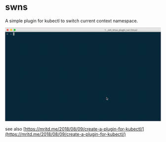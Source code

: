 # swns
A simple plugin for kubectl to switch current context namespace.

![swns.gif](img/swns.gif)

see also [https://mritd.me/2018/08/09/create-a-plugin-for-kubectl/](https://mritd.me/2018/08/09/create-a-plugin-for-kubectl/)